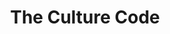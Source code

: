 ---
title: "The Culture Code"
description: "“When you ask people inside highly successful groups to describe their relationship with one another, they all tend to choose the same word: ‘family.’”"
cover: "images/reading/the-culture-code.jpeg"
publishDate: 2019-01-10
authors: "Daniel Coyle"
categories: ["business & leadership"]
status: 🟢
---